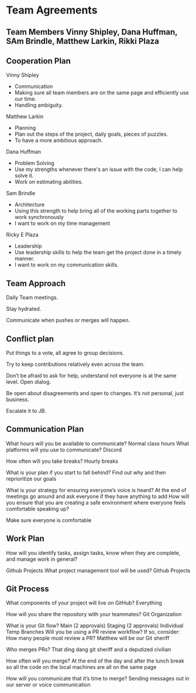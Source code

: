 # Team Agreements

## Team Members Vinny Shipley, Dana Huffman, SAm Brindle, Matthew Larkin, Rikki Plaza

## Cooperation Plan

Vinny Shipley
* Communication
* Making sure all team members are on the same page and efficiently use our time.
* Handling ambiguity.

Matthew Larkin

* Planning
* Plan out the steps of the project, daily goals, pieces of puzzles.
* To have a more ambitious approach.

Dana Huffman

* Problem Solving
* Use my strengths whenever there's an issue with the code, I can help solve it.
* Work on estimating abilities.

Sam Brindle

* Architecture
* Using this strength to help bring all of the working parts together to work synchronously
* I want to work on my time management

Ricky E Plaza

* Leadership
* Use leadership skills to help the team get the project done in a timely manner.
* I want to work on my communication skills.

## Team Approach

Daily Team meetings.

Stay hydrated.

Communicate when pushes or merges will happen.

## Conflict plan

Put things to a vote, all agree to group decisions. 

Try to keep contributions relatively even across the team.

Don’t be afraid to ask for help, understand not everyone is at the same level. Open dialog.

Be open about disagreements and open to changes. It’s not personal, just business.

Escalate it to JB.

## Communication Plan

What hours will you be available to communicate?
Normal class hours
What platforms will you use to communicate?
Discord

How often will you take breaks?
Hourly breaks

What is your plan if you start to fall behind?
Find out why and then reprioritize our goals

What is your strategy for ensuring everyone’s voice is heard?
At the end of meetings go around and ask everyone if they have anything to add
How will you ensure that you are creating a safe environment where everyone feels comfortable speaking up?

Make sure everyone is comfortable

## Work Plan

How will you identify tasks, assign tasks, know when they are complete, and manage work in general?

Github Projects
What project management tool will be used?
Github Projects

## Git Process

What components of your project will live on GitHub?
Everything

How will you share the repository with your teammates?
Git Organization

What is your Git flow?
Main (2 approvals) Staging (2 approvals) Individual Temp Branches
Will you be using a PR review workflow? If so, consider:
How many people must review a PR?
Matthew will be our Git sheriff 

Who merges PRs?
That ding dang git sheriff and a deputized civilian

How often will you merge?
At the end of the day and after the lunch break so all the code on the local machines are all on the same page

How will you communicate that it’s time to merge?
Sending messages out in our server or voice communication
